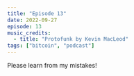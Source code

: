 ```yaml
---
title: "Episode 13"
date: 2022-09-27
episode: 13
music_credits:
  - title: "Protofunk by Kevin MacLeod"
tags: ["bitcoin", "podcast"]
---
```


Please learn from my mistakes!